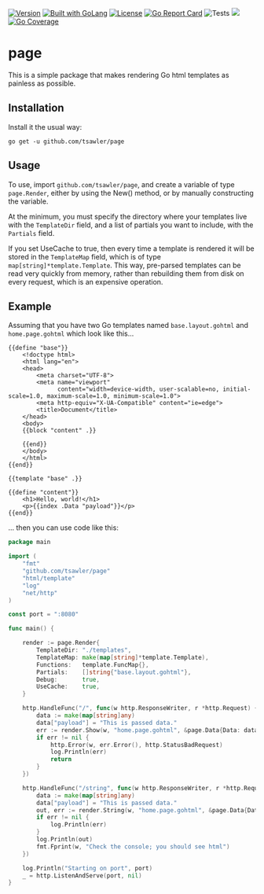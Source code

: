 [![Version](https://img.shields.io/badge/goversion-1.20.x-blue.svg)](https://golang.org)
<a href="https://golang.org"><img src="https://img.shields.io/badge/powered_by-Go-3362c2.svg?style=flat-square" alt="Built with GoLang"></a>
[![License](http://img.shields.io/badge/license-mit-blue.svg?style=flat-square)](https://raw.githubusercontent.com/tsawler/goblender/master/LICENSE)
[![Go Report Card](https://goreportcard.com/badge/github.com/tsawler/page)](https://goreportcard.com/report/github.com/tsawler/page)
![Tests](https://github.com/tsawler/page/actions/workflows/tests.yml/badge.svg)
<a href="https://pkg.go.dev/github.com/tsawler/page"><img src="https://img.shields.io/badge/godoc-reference-%23007d9c.svg"></a>
[![Go Coverage](https://github.com/tsawler/page/wiki/coverage.svg)](https://raw.githack.com/wiki/tsawler/page/coverage.html)


# page

This is a simple package that makes rendering Go html templates as painless as possible. 

## Installation
Install it the usual way:

```
go get -u github.com/tsawler/page
```

## Usage
To use, import `github.com/tsawler/page`, and create a variable of type `page.Render`, either by
using the New() method, or by manually constructing the variable. 

At the minimum, you must specify the directory where your templates live with the `TemplateDir` field, and
a list of partials you want to include, with the `Partials` field.

If you set UseCache to true, then every time a template is rendered it will be stored in the `TemplateMap` field, 
which is of type `map[string]*template.Template`. This way, pre-parsed templates can be read very quickly from
memory, rather than rebuilding them from disk on every request, which is an expensive operation.


## Example

Assuming that you have two Go templates named `base.layout.gohtml` and `home.page.gohtml` which look like this...

```gotemplate
{{define "base"}}
    <!doctype html>
    <html lang="en">
    <head>
        <meta charset="UTF-8">
        <meta name="viewport"
              content="width=device-width, user-scalable=no, initial-scale=1.0, maximum-scale=1.0, minimum-scale=1.0">
        <meta http-equiv="X-UA-Compatible" content="ie=edge">
        <title>Document</title>
    </head>
    <body>
    {{block "content" .}}

    {{end}}
    </body>
    </html>
{{end}}
```

```gotemplate
{{template "base" .}}

{{define "content"}}
    <h1>Hello, world!</h1>
    <p>{{index .Data "payload"}}</p>
{{end}}
```

... then you can use code like this:

```go
package main

import (
	"fmt"
	"github.com/tsawler/page"
	"html/template"
	"log"
	"net/http"
)

const port = ":8080"

func main() {

	render := page.Render{
		TemplateDir: "./templates",
		TemplateMap: make(map[string]*template.Template),
		Functions:   template.FuncMap{},
		Partials:    []string{"base.layout.gohtml"},
		Debug:       true,
		UseCache:    true,
	}

	http.HandleFunc("/", func(w http.ResponseWriter, r *http.Request) {
		data := make(map[string]any)
		data["payload"] = "This is passed data."
		err := render.Show(w, "home.page.gohtml", &page.Data{Data: data})
		if err != nil {
			http.Error(w, err.Error(), http.StatusBadRequest)
			log.Println(err)
			return
		}
	})

	http.HandleFunc("/string", func(w http.ResponseWriter, r *http.Request) {
		data := make(map[string]any)
		data["payload"] = "This is passed data."
		out, err := render.String(w, "home.page.gohtml", &page.Data{Data: data})
		if err != nil {
			log.Println(err)
		}
		log.Println(out)
		fmt.Fprint(w, "Check the console; you should see html")
	})

	log.Println("Starting on port", port)
	_ = http.ListenAndServe(port, nil)
}

```